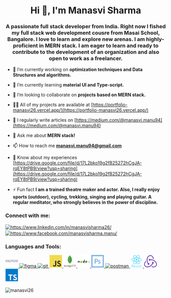 <h1 align="center">Hi 👋, I'm Manasvi Sharma</h1>
<h3 align="center">A passionate full stack developer from India. Right now I fished my full stack web development cousre from Masai School, Bangalore. I love to learn and explore new arenas. I am highly-proficient in MERN stack. I am eager to learn and ready to contribute to the development of an organization and also open to work as a freelancer.</h3>

- 🔭 I’m currently working on **optimization techniques and Data Structures and algorithms.**

- 🌱 I’m currently learning **material UI and Type-script.**

- 👯 I’m looking to collaborate on **projects based on MERN stack.**

- 👨‍💻 All of my projects are available at [https://portfolio-manasvi26.vercel.app/](https://portfolio-manasvi26.vercel.app/)

- 📝 I regularly write articles on [https://medium.com/@manasvi.manu94](https://medium.com/@manasvi.manu94)

- 💬 Ask me about **MERN stack!**

- 📫 How to reach me **manasvi.manu94@gmail.com**

- 📄 Know about my experiences [https://drive.google.com/file/d/17L2bko19g2fB25272hCgJA-rqEY8tPB9/view?usp=sharing](https://drive.google.com/file/d/17L2bko19g2fB25272hCgJA-rqEY8tPB9/view?usp=sharing)

- ⚡ Fun fact **I am a trained theatre maker and actor. Also, I really enjoy sports (outdoor), cycling, trekking, singing and playing guitar. A regular meditator, who strongly believes in the power of discipline.**

<h3 align="left">Connect with me:</h3>
<p align="left">
<a href="https://linkedin.com/in/https://www.linkedin.com/in/manasvisharma26/" target="blank"><img align="center" src="https://raw.githubusercontent.com/rahuldkjain/github-profile-readme-generator/master/src/images/icons/Social/linked-in-alt.svg" alt="https://www.linkedin.com/in/manasvisharma26/" height="30" width="40" /></a>
<a href="https://fb.com/https://www.facebook.com/manasvisharma.manu/" target="blank"><img align="center" src="https://raw.githubusercontent.com/rahuldkjain/github-profile-readme-generator/master/src/images/icons/Social/facebook.svg" alt="https://www.facebook.com/manasvisharma.manu/" height="30" width="40" /></a>
</p>

<h3 align="left">Languages and Tools:</h3>
<p align="left"> <a href="https://expressjs.com" target="_blank" rel="noreferrer"> <img src="https://raw.githubusercontent.com/devicons/devicon/master/icons/express/express-original-wordmark.svg" alt="express" width="40" height="40"/> </a> <a href="https://www.figma.com/" target="_blank" rel="noreferrer"> <img src="https://www.vectorlogo.zone/logos/figma/figma-icon.svg" alt="figma" width="40" height="40"/> </a> <a href="https://git-scm.com/" target="_blank" rel="noreferrer"> <img src="https://www.vectorlogo.zone/logos/git-scm/git-scm-icon.svg" alt="git" width="40" height="40"/> </a> <a href="https://developer.mozilla.org/en-US/docs/Web/JavaScript" target="_blank" rel="noreferrer"> <img src="https://raw.githubusercontent.com/devicons/devicon/master/icons/javascript/javascript-original.svg" alt="javascript" width="40" height="40"/> </a> <a href="https://www.mongodb.com/" target="_blank" rel="noreferrer"> <img src="https://raw.githubusercontent.com/devicons/devicon/master/icons/mongodb/mongodb-original-wordmark.svg" alt="mongodb" width="40" height="40"/> </a> <a href="https://nodejs.org" target="_blank" rel="noreferrer"> <img src="https://raw.githubusercontent.com/devicons/devicon/master/icons/nodejs/nodejs-original-wordmark.svg" alt="nodejs" width="40" height="40"/> </a> <a href="https://www.photoshop.com/en" target="_blank" rel="noreferrer"> <img src="https://raw.githubusercontent.com/devicons/devicon/master/icons/photoshop/photoshop-line.svg" alt="photoshop" width="40" height="40"/> </a> <a href="https://postman.com" target="_blank" rel="noreferrer"> <img src="https://www.vectorlogo.zone/logos/getpostman/getpostman-icon.svg" alt="postman" width="40" height="40"/> </a> <a href="https://reactjs.org/" target="_blank" rel="noreferrer"> <img src="https://raw.githubusercontent.com/devicons/devicon/master/icons/react/react-original-wordmark.svg" alt="react" width="40" height="40"/> </a> <a href="https://redux.js.org" target="_blank" rel="noreferrer"> <img src="https://raw.githubusercontent.com/devicons/devicon/master/icons/redux/redux-original.svg" alt="redux" width="40" height="40"/> </a> <a href="https://www.typescriptlang.org/" target="_blank" rel="noreferrer"> <img src="https://raw.githubusercontent.com/devicons/devicon/master/icons/typescript/typescript-original.svg" alt="typescript" width="40" height="40"/> </a> </p>

<p><img align="center" src="https://github-readme-stats.vercel.app/api/top-langs?username=manasvi26&show_icons=true&locale=en&layout=compact" alt="manasvi26" /></p>

